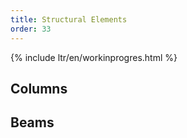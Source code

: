 ```yaml
---
title: Structural Elements
order: 33
---
```


{% include ltr/en/workinprogres.html %}

## Columns


## Beams